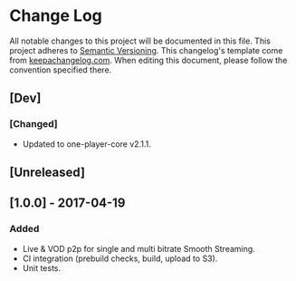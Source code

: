 # Change Log
All notable changes to this project will be documented in this file.
This project adheres to [Semantic Versioning](http://semver.org/).
This changelog's template come from [keepachangelog.com](http://keepachangelog.com/). When editing this document, please follow the convention specified there.

## [Dev]
### [Changed]
- Updated to one-player-core v2.1.1.

## [Unreleased]
## [1.0.0] - 2017-04-19
### Added
- Live & VOD p2p for single and multi bitrate Smooth Streaming.
- CI integration (prebuild checks, build, upload to S3).
- Unit tests.

[1.0.1]: https://github.com/streamroot/canalplus-p2p-wrapper/compare/v1.0.0...v1.0.1
[1.0.2]: https://github.com/streamroot/canalplus-p2p-wrapper/compare/v1.0.0...v1.0.2
[1.0.3]: https://github.com/streamroot/canalplus-p2p-wrapper/compare/v1.0.0...v1.0.3
[1.0.4]: https://github.com/streamroot/canalplus-p2p-wrapper/compare/v1.0.0...v1.0.4
